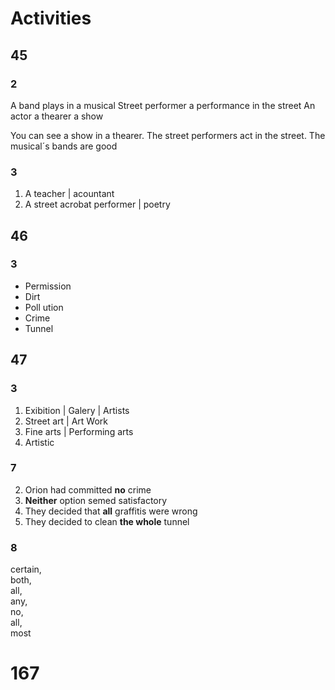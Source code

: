 # Activities

## 45
### 2
A band plays in a musical
Street performer a performance in the street
An actor a thearer a show

You can see a show in a thearer.
The street performers act in the street.
The musical´s bands are good
### 3
1. A teacher | acountant
2. A street acrobat performer | poetry
## 46
### 3
* Permission
* Dirt
* Poll ution
* Crime
* Tunnel
## 47
### 3
1. Exibition | Galery | Artists
2. Street art | Art Work
3. Fine arts | Performing arts
4. Artistic
### 7
2. Orion had committed __no__ crime
3. __Neither__ option semed satisfactory
4. They decided that __all__ graffitis were wrong
5. They decided to clean __the whole__ tunnel
### 8
certain,  
both,  
all,  
any,  
no,  
all,  
most
# 167
